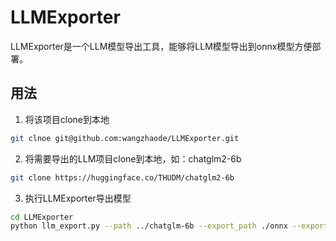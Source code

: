 # LLMExporter

LLMExporter是一个LLM模型导出工具，能够将LLM模型导出到onnx模型方便部署。

## 用法
1. 将该项目clone到本地
```sh
git clnoe git@github.com:wangzhaode/LLMExporter.git
```
2. 将需要导出的LLM项目clone到本地，如：chatglm2-6b
```sh
git clone https://huggingface.co/THUDM/chatglm2-6b
```
3. 执行LLMExporter导出模型
```sh
cd LLMExporter
python llm_export.py --path ../chatglm-6b --export_path ./onnx --export
```